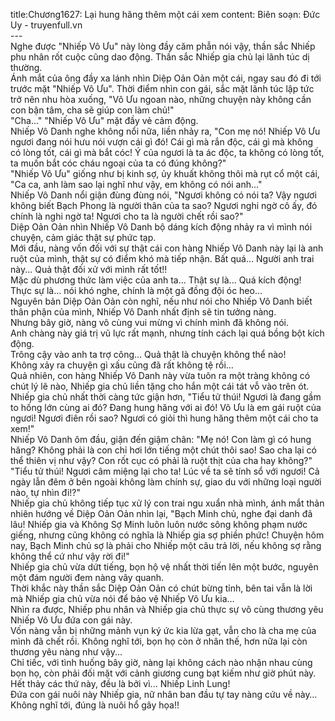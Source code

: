 title:Chương1627: Lại hung hăng thêm một cái xem
content:
Biên soạn: Đức Uy - truyenfull.vn<br>---<br>Nghe được "Nhiếp Vô Ưu" này lòng đầy căm phẫn nói vậy, thần sắc Nhiếp phu nhân rốt cuộc cũng dao động. Thần sắc Nhiếp gia chủ lại lãnh túc dị thường.<br>Ánh mắt của ông đầy xa lánh nhìn Diệp Oản Oản một cái, ngay sau đó đi tới trước mặt "Nhiếp Vô Ưu". Thời điểm nhìn con gái, sắc mặt lãnh túc lập tức trở nên nhu hòa xuống, "Vô Ưu ngoan nào, những chuyện này không cần con bận tâm, cha sẽ giúp con làm chủ!"<br>"Cha..." "Nhiếp Vô Ưu" mặt đầy vẻ cảm động.<br>Nhiếp Vô Danh nghe không nổi nữa, liền nhảy ra, "Con mẹ nó! Nhiếp Vô Ưu ngươi đang nói hưu nói vượn cái gì đó! Cái gì mà rắn độc, cái gì mà không có lòng tốt, cái gì mà bắt cóc! Ý của ngươi là ta ác độc, ta không có lòng tốt, ta muốn bắt cóc cháu ngoại của ta có đúng không?"<br>"Nhiếp Vô Ưu" giống như bị kinh sợ, ủy khuất không thôi mà rụt cổ một cái, "Ca ca, anh làm sao lại nghĩ như vậy, em không có nói anh..."<br>Nhiếp Vô Danh nổi giận đùng đùng nói, "Ngươi không có nói ta? Vậy ngươi không biết Bạch Phong là người thân của ta sao? Ngươi nghi ngờ cô ấy, đó chính là nghi ngờ ta! Ngươi cho ta là người chết rồi sao?"<br>Diệp Oản Oản nhìn Nhiếp Vô Danh bộ dáng kích động nhảy ra vì mình nói chuyện, cảm giác thật sự phức tạp.<br>Mới đầu, nàng vốn đối với sự thật cái con hàng Nhiếp Vô Danh này lại là anh ruột của mình, thật sự có điểm khó mà tiếp nhận. Bất quá... Người anh trai này... Quả thật đối xử với mình rất tốt!!<br>Mặc dù phương thức làm việc của anh ta... Thật sự là... Quá kích động!<br>Thực sự là... nói khó nghe, chính là một gã đồng đội óc heo…<br>Nguyên bản Diệp Oản Oản còn nghĩ, nếu như nói cho Nhiếp Vô Danh biết thân phận của mình, Nhiếp Vô Danh nhất định sẽ tin tưởng nàng.<br>Nhưng bây giờ, nàng vô cùng vui mừng vì chính mình đã không nói.<br>Anh chàng này giá trị vũ lực rất mạnh, nhưng tính cách lại quá bồng bột kích động.<br>Trông cậy vào anh ta trợ công... Quả thật là chuyện không thể nào!<br>Không xảy ra chuyện gì xấu cũng đã rất không tệ rồi…<br>Quả nhiên, con hàng Nhiếp Vô Danh này vừa tuôn ra một tràng không có chút lý lẽ nào, Nhiếp gia chủ liền tặng cho hắn một cái tát vỗ vào trên ót. Nhiếp gia chủ nhất thời càng tức giận hơn, "Tiểu tử thúi! Ngươi là đang gầm to hống lớn cùng ai đó? Đang hung hăng với ai đó! Vô Ưu là em gái ruột của ngươi! Ngươi điên rồi sao? Ngươi có giỏi thì hung hăng thêm một cái cho ta xem!"<br>Nhiếp Vô Danh ôm đầu, giận đến giậm chân: "Mẹ nó! Con làm gì có hung hăng? Không phải là con chỉ hơi lớn tiếng một chút thôi sao! Sao cha lại có thể thiên vị như vậy? Con rốt cục có phải là ruột thịt của cha hay không?"<br>"Tiểu tử thúi! Ngươi câm miệng lại cho ta! Lúc về ta sẽ tính sổ với ngươi! Cả ngày lẫn đêm ở bên ngoài không làm chính sự, giao du với những loại người nào, tự nhìn đi!?"<br>Nhiếp gia chủ không tiếp tục xử lý con trai ngu xuẩn nhà mình, ánh mắt thản nhiên hướng về Diệp Oản Oản nhìn lại, "Bạch Minh chủ, nghe đại danh đã lâu! Nhiếp gia và Không Sợ Minh luôn luôn nước sông không phạm nước giếng, nhưng cũng không có nghĩa là Nhiếp gia sợ phiền phức! Chuyện hôm nay, Bạch Minh chủ sợ là phải cho Nhiếp một câu trả lời, nếu không sợ rằng không thể cứ như vậy rời đi!"<br>Nhiếp gia chủ vừa dứt tiếng, bọn hộ vệ nhất thời tiến lên một bước, nguyên một đám người đem nàng vây quanh.<br>Thời khắc này thần sắc Diệp Oản Oản có chút bừng tỉnh, bên tai vẫn là lời mà Nhiếp gia chủ vừa nói để bảo vệ Nhiếp Vô Ưu kia…<br>Nhìn ra được, Nhiếp phu nhân và Nhiếp gia chủ thực sự vô cùng thương yêu Nhiếp Vô Ưu đứa con gái này.<br>Vốn nàng vẫn bị những mảnh vụn ký ức kia lừa gạt, vẫn cho là cha mẹ của mình đã chết rồi. Không nghĩ tới, bọn họ còn ở nhân thế, hơn nữa lại còn thương yêu nàng như vậy...<br>Chỉ tiếc, với tình huống bây giờ, nàng lại không cách nào nhận nhau cùng bọn họ, còn phải đối mặt với cảnh giương cung bạt kiếm như giờ phút này.<br>Hết thảy các thứ này, đều là bởi vì... Nhiếp Linh Lung!<br>Đứa con gái nuôi này Nhiếp gia, nữ nhân ban đầu tự tay nàng cứu về này…<br>Không nghĩ tới, đúng là nuôi hổ gây họa!!
